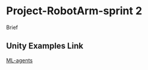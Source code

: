 # Project-RobotArm-sprint 2

Brief


## Unity Examples Link
[ML-agents](https://github.com/Unity-Technologies/ml-agents)
